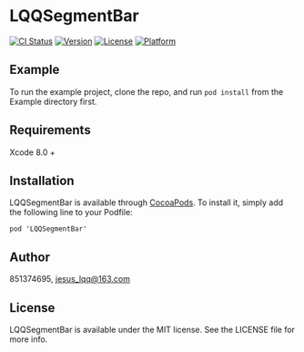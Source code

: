 # LQQSegmentBar

[![CI Status](https://img.shields.io/badge/build-pass-green.svg)](https://travis-ci.org/85174695/LQQSegmentBar)
[![Version](https://img.shields.io/cocoapods/v/LQQSegmentBar.svg?style=flat)](http://cocoapods.org/pods/LQQSegmentBar)
[![License](https://img.shields.io/badge/license-MIT-red.svg)](http://cocoapods.org/pods/LQQSegmentBar)
[![Platform](https://img.shields.io/badge/platform-iOS-yellow.svg)](http://cocoapods.org/pods/LQQSegmentBar)

## Example

To run the example project, clone the repo, and run `pod install` from the Example directory first.

## Requirements

Xcode 8.0 +

## Installation

LQQSegmentBar is available through [CocoaPods](http://cocoapods.org). To install
it, simply add the following line to your Podfile:

```
pod 'LQQSegmentBar'
```

## Author

851374695, jesus_lqq@163.com

## License

LQQSegmentBar is available under the MIT license. See the LICENSE file for more info.
